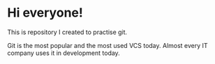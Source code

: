 # Hi everyone!

This is repository I created to practise git.

Git is the most popular and the most used VCS today. Almost every IT company uses it in development today.
